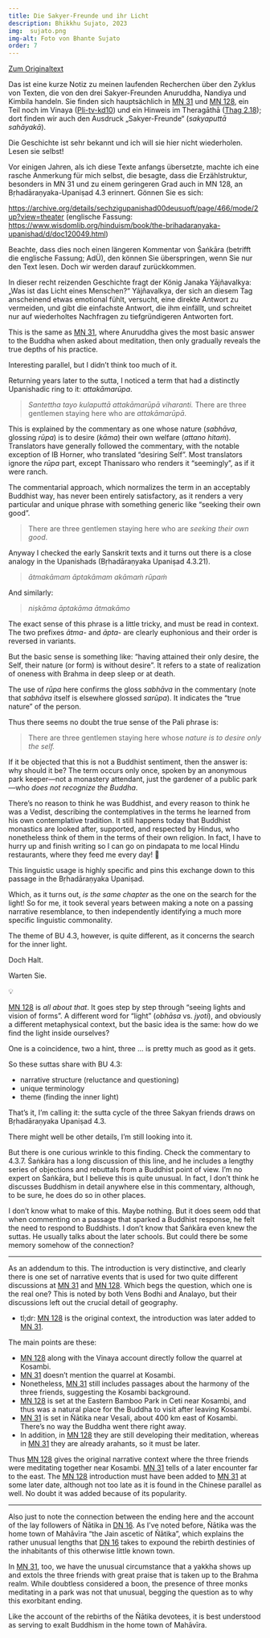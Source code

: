 ```yaml
---
title: Die Sakyer-Freunde und ihr Licht
description: Bhikkhu Sujato, 2023
img:  sujato.png
img-alt: Foto von Bhante Sujato
order: 7
---
```


[Zum Originaltext](https://discourse.suttacentral.net/t/the-sakyan-friends-and-their-light/30712)

Das ist eine kurze Notiz zu meinen laufenden Recherchen über den Zyklus von Texten, die von den drei Sakyer-Freunden Anuruddha, Nandiya und Kimbila handeln. Sie finden sich hauptsächlich in [MN 31](#/sutta/mn31/de/sabbamitta) und [MN 128](#/sutta/mn128/de/sabbamitta), ein Teil noch im Vinaya ([Pli-tv-kd10](https://suttacentral.net/pli-tv-kd10/de/maitrimurti-traetow?lang=de&reference=main&highlight=true#4)) und ein Hinweis im Theragāthā ([Thag 2.18](#/sutta/thag2.18/de/sabbamitta)); dort finden wir auch den Ausdruck „Sakyer-Freunde“ (*sakyaputtā sahāyakā*).

Die Geschichte ist sehr bekannt und ich will sie hier nicht wiederholen. Lesen sie selbst!

Vor einigen Jahren, als ich diese Texte anfangs übersetzte, machte ich eine rasche Anmerkung für mich selbst, die besagte, dass die Erzählstruktur, besonders in MN 31 und zu einem geringeren Grad auch in MN 128, an Bṛhadāraṇyaka-Upaniṣad 4.3 erinnert. Gönnen Sie es sich:

https://archive.org/details/sechzigupanishad00deusuoft/page/466/mode/2up?view=theater (englische Fassung: https://www.wisdomlib.org/hinduism/book/the-brihadaranyaka-upanishad/d/doc120049.html)

Beachte, dass dies noch einen längeren Kommentar von Śaṅkāra (betrifft die englische Fassung; AdÜ), den können Sie überspringen, wenn Sie nur den Text lesen. Doch wir werden darauf zurückkommen.

In dieser recht reizenden Geschichte fragt der König Janaka Yājñavalkya: „Was ist das Licht eines Menschen?“ Yājñavalkya, der sich an diesem Tag anscheinend etwas emotional fühlt, versucht, eine direkte Antwort zu vermeiden, und gibt die einfachste Antwort, die ihm einfällt, und schreitet nur auf wiederholtes Nachfragen zu tiefgründigeren Antworten fort.

This is the same as [MN 31](https://suttacentral.net/mn31/en/sujato), where Anuruddha gives the most basic answer to the Buddha when asked about meditation, then only gradually reveals the true depths of his practice.

Interesting parallel, but I didn’t think too much of it.

Returning years later to the sutta, I noticed a term that had a distinctly Upanishadic ring to it: *attakāmarūpa*.

> *Santettha tayo kulaputtā attakāmarūpā viharanti.*
> There are three gentlemen staying here who are *attakāmarūpā*.

This is explained by the commentary as one whose nature (*sabhāva*, glossing *rūpa*) is to desire (*kāma*) their own welfare (*attano hitaṁ*). Translators have generally followed the commentary, with the notable exception of IB Horner, who translated “desiring Self”. Most translators ignore the *rūpa* part, except Thanissaro who renders it “seemingly”, as if it were ranch.

The commentarial approach, which normalizes the term in an acceptably Buddhist way, has never been entirely satisfactory, as it renders a very particular and unique phrase with something generic like “seeking their own good”.

> There are three gentlemen staying here who are *seeking their own good*.

Anyway I checked the early Sanskrit texts and it turns out there is a close analogy in the Upanishads (Bṛhadāraṇyaka Upaniṣad 4.3.21).

> *ātmakāmam āptakāmam akāmaṁ rūpaṁ*

And similarly:

> *niṣkāma āptakāma ātmakāmo*

The exact sense of this phrase is a little tricky, and must be read in context. The two prefixes *ātma-* and *āpta-* are clearly euphonious and their order is reversed in variants.

But the basic sense is something like: “having attained their only desire, the Self, their nature (or form) is without desire”. It refers to a state of realization of oneness with Brahma in deep sleep or at death.

The use of *rūpa* here confirms the gloss *sabhāva* in the commentary (note that *sabhāva* itself is elsewhere glossed *sarūpa*). It indicates the “true nature” of the person.

Thus there seems no doubt the true sense of the Pali phrase is:

> There are three gentlemen staying here whose *nature is to desire only the self.*

If it be objected that this is not a Buddhist sentiment, then the answer is: why should it be? The term occurs only once, spoken by an anonymous park keeper—not a monastery attendant, just the gardener of a public park—who *does not recognize the Buddha*.

There’s no reason to think he was Buddhist, and every reason to think he was a Vedist, describing the contemplatives in the terms he learned from his own contemplative tradition. It still happens today that Buddhist monastics are looked after, supported, and respected by Hindus, who nonetheless think of them in the terms of their own religion. In fact, I have to hurry up and finish writing so I can go on pindapata to me local Hindu restaurants, where they feed me every day! :pray:

This linguistic usage is highly specific and pins this exchange down to this passage in the Bṛhadāraṇyaka Upaniṣad.

Which, as it turns out, *is the same chapter* as the one on the search for the light! So for me, it took several years between making a note on a passing narrative resemblance, to then independently identifying a much more specific linguistic commonality.

The theme of BU 4.3, however, is quite different, as it concerns the search for the inner light.

Doch Halt.

Warten Sie.

💡

[MN 128](https://suttacentral.net/mn128/en/sujato) is *all about that*. It goes step by step through “seeing lights and vision of forms”. A different word for “light” (*obhāsa* vs. *jyoti*), and obviously a different metaphysical context, but the basic idea is the same: how do we find the light inside ourselves?

One is a coincidence, two a hint, three … is pretty much as good as it gets.

So these suttas share with BU 4.3:

* narrative structure (reluctance and questioning)
* unique terminology
* theme (finding the inner light)

That’s it, I’m calling it: the sutta cycle of the three Sakyan friends draws on Bṛhadāraṇyaka Upaniṣad 4.3.

There might well be other details, I’m still looking into it.

But there is one curious wrinkle to this finding. Check the commentary to 4.3.7. Śaṅkāra has a long discussion of this line, and he includes a lengthy series of objections and rebuttals from a Buddhist point of view. I’m no expert on Śaṅkāra, but I believe this is quite unusual. In fact, I don’t think he discusses Buddhism in detail anywhere else in this commentary, although, to be sure, he does do so in other places.

I don’t know what to make of this. Maybe nothing. But it does seem odd that when commenting on a passage that sparked a Buddhist response, he felt the need to respond to Buddhists. I don’t know that Śaṅkāra even knew the suttas. He usually talks about the later schools. But could there be some memory somehow of the connection?

---
As an addendum to this. The introduction is very distinctive, and clearly there is one set of narrative events that is used for two quite different discussions at [MN 31](https://suttacentral.net/mn31/en/sujato) and [MN 128](https://suttacentral.net/mn128/en/sujato). Which begs the question, which one is the real one? This is noted by both Vens Bodhi and Analayo, but their discussions left out the crucial detail of geography.

* tl;dr: [MN 128](https://suttacentral.net/mn128/en/sujato) is the original context, the introduction was later added to [MN 31](https://suttacentral.net/mn31/en/sujato).

The main points are these:

* [MN 128](https://suttacentral.net/mn128/en/sujato) along with the Vinaya account directly follow the quarrel at Kosambi.
* [MN 31](https://suttacentral.net/mn31/en/sujato) doesn’t mention the quarrel at Kosambi.
* Nonetheless, [MN 31](https://suttacentral.net/mn31/en/sujato) still includes passages about the harmony of the three friends, suggesting the Kosambi background.
* [MN 128](https://suttacentral.net/mn128/en/sujato) is set at the Eastern Bamboo Park in Ceti near Kosambi, and thus was a natural place for the Buddha to visit after leaving Kosambi.
* [MN 31](https://suttacentral.net/mn31/en/sujato) is set in Ñātika near Vesali, about 400 km east of Kosambi. There’s no way the Buddha went there right away.
* In addition, in [MN 128](https://suttacentral.net/mn128/en/sujato) they are still developing their meditation, whereas in [MN 31](https://suttacentral.net/mn31/en/sujato) they are already arahants, so it must be later.

Thus [MN 128](https://suttacentral.net/mn128/en/sujato) gives the original narrative context where the three friends were meditating together near Kosambi. [MN 31](https://suttacentral.net/mn31/en/sujato) tells of a later encounter far to the east. The [MN 128](https://suttacentral.net/mn128/en/sujato) introduction must have been added to [MN 31](https://suttacentral.net/mn31/en/sujato) at some later date, although not too late as it is found in the Chinese parallel as well. No doubt it was added because of its popularity.

---
Also just to note the connection between the ending here and the account of the lay followers of Ñātika in [DN 16](https://suttacentral.net/dn16/en/sujato). As I’ve noted before, Ñātika was the home town of Mahāvīra “the Jain ascetic of Ñātika”, which explains the rather unusual lengths that [DN 16](https://suttacentral.net/dn16/en/sujato) takes to expound the rebirth destinies of the inhabitants of this otherwise little known town.

In [MN 31](https://suttacentral.net/mn31/en/sujato), too, we have the unusual circumstance that a yakkha shows up and extols the three friends with great praise that is taken up to the Brahma realm. While doubtless considered a boon, the presence of three monks meditating in a park was not that unusual, begging the question as to why this exorbitant ending.

Like the account of the rebirths of the Ñātika devotees, it is best understood as serving to exalt Buddhism in the home town of Mahāvīra.



